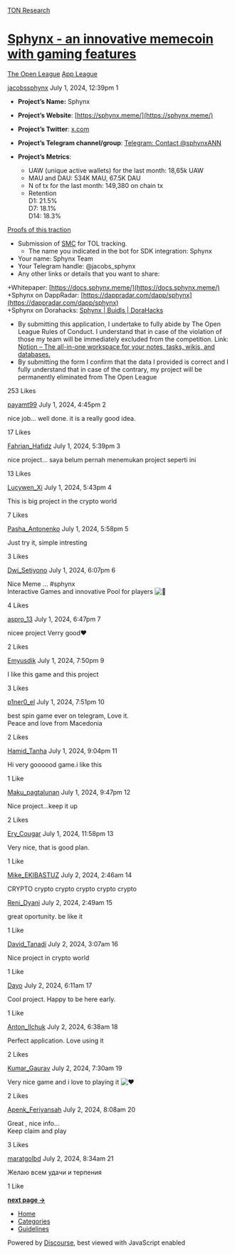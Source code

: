 [TON Research](/)

# [Sphynx - an innovative memecoin with gaming features](/t/sphynx-an-innovative-memecoin-with-gaming-features/26554)

[The Open League](/c/the-open-league/app-leaderboard/58)  [App League](/c/the-open-league/app-leaderboard/58) 

    

[jacobssphynx](https://tonresear.ch/u/jacobssphynx)  July 1, 2024, 12:39pm  1

*   **Project’s Name:** Sphynx
    
*   **Project’s Website**: [https://sphynx.meme/](https://sphynx.meme/)
    
*   **Project’s Twitter**: [x.com](https://x.com/sphynx_meme)
    
*   **Project’s Telegram channel/group**: [Telegram: Contact @sphynxANN](https://t.me/sphynxANN)
    
*   **Project’s Metrics**:
    
    *   UAW (unique active wallets) for the last month: 18,65k UAW
    *   MAU and DAU: 534K MAU, 67.5K DAU
    *   N of tx for the last month: 149,380 on chain tx
    *   Retention  
        D1: 21.5%  
        D7: 18.1%  
        D14: 18.3%

[Proofs of this traction](https://docs.google.com/document/d/1sMn6Xe96BoPtQahf4bFgETeWbUQjadCVd13GzMLHmTo/edit?usp=sharing)

*   Submission of [SMC](https://docs.google.com/document/d/1sMn6Xe96BoPtQahf4bFgETeWbUQjadCVd13GzMLHmTo/edit?usp=sharing) for TOL tracking.
    *   The name you indicated in the bot for SDK integration: Sphynx
*   Your name: Sphynx Team
*   Your Telegram handle: @jacobs\_sphynx
*   Any other links or details that you want to share:

+Whitepaper: [https://docs.sphynx.meme/](https://docs.sphynx.meme/)  
+Sphynx on DappRadar: [https://dappradar.com/dapp/sphynx](https://dappradar.com/dapp/sphynx)  
+Sphynx on Dorahacks: [Sphynx | Buidls | DoraHacks](https://dorahacks.io/buidl/13477)

*   By submitting this application, I undertake to fully abide by The Open League Rules of Conduct. I understand that in case of the violation of those my team will be immediately excluded from the competition. Link: [Notion – The all-in-one workspace for your notes, tasks, wikis, and databases.](https://ton-org.notion.site/The-Open-League-Rules-of-Conduct-04f4a0fedf1a401687075f5efd83de68)
*   By submitting the form I confirm that the data I provided is correct and I fully understand that in case of the contrary, my project will be permanently eliminated from The Open League

  253 Likes

[payamt99](https://tonresear.ch/u/payamt99) July 1, 2024, 4:45pm  2

nice job… well done. it is a really good idea.

  17 Likes

[Fahrian\_Hafidz](https://tonresear.ch/u/Fahrian_Hafidz) July 1, 2024, 5:39pm  3

nice project… saya belum pernah menemukan project seperti ini

  13 Likes

[Lucywen\_Xi](https://tonresear.ch/u/Lucywen_Xi) July 1, 2024, 5:43pm  4

This is big project in the crypto world

  7 Likes

[Pasha\_Antonenko](https://tonresear.ch/u/Pasha_Antonenko) July 1, 2024, 5:58pm  5

Just try it, simple intresting

  3 Likes

[Dwi\_Setiyono](https://tonresear.ch/u/Dwi_Setiyono) July 1, 2024, 6:07pm  6

Nice Meme … #sphynx  
Interactive Games and innovative Pool for players ![:smiling_face_with_three_hearts:](https://tonresear.ch/images/emoji/twitter/smiling_face_with_three_hearts.png?v=12 ":smiling_face_with_three_hearts:")

  4 Likes

[aspro\_13](https://tonresear.ch/u/aspro_13) July 1, 2024, 6:47pm  7

nicee project Verry good❤️

  2 Likes

[Emyusdik](https://tonresear.ch/u/Emyusdik) July 1, 2024, 7:50pm  9

I like this game and this project

  3 Likes

[p1ner0\_el](https://tonresear.ch/u/p1ner0_el) July 1, 2024, 7:51pm  10

best spin game ever on telegram, Love it.  
Peace and love from Macedonia

  2 Likes

[Hamid\_Tanha](https://tonresear.ch/u/Hamid_Tanha) July 1, 2024, 9:04pm  11

Hi very goooood game.i like this

  1 Like

[Maku\_pagtalunan](https://tonresear.ch/u/Maku_pagtalunan) July 1, 2024, 9:47pm  12

Nice project…keep it up

  2 Likes

[Ery\_Cougar](https://tonresear.ch/u/Ery_Cougar) July 1, 2024, 11:58pm  13

Very nice, that is good plan.

  1 Like

[Mike\_EKIBASTUZ](https://tonresear.ch/u/Mike_EKIBASTUZ) July 2, 2024, 2:46am  14

CRYPTO crypto crypto crypto crypto crypto

 

[Reni\_Dyani](https://tonresear.ch/u/Reni_Dyani) July 2, 2024, 2:49am  15

great oportunity. be like it

  1 Like

[David\_Tanadi](https://tonresear.ch/u/David_Tanadi) July 2, 2024, 3:07am  16

Nice project in crypto world

  1 Like

[Dayo](https://tonresear.ch/u/Dayo) July 2, 2024, 6:11am  17

Cool project. Happy to be here early.

  1 Like

[Anton\_Ilchuk](https://tonresear.ch/u/Anton_Ilchuk) July 2, 2024, 6:38am  18

Perfect application. Love using it

  2 Likes

[Kumar\_Gaurav](https://tonresear.ch/u/Kumar_Gaurav) July 2, 2024, 7:30am  19

Very nice game and i love to playing it ![:heart:](https://tonresear.ch/images/emoji/twitter/heart.png?v=12 ":heart:")

  2 Likes

[Apenk\_Feriyansah](https://tonresear.ch/u/Apenk_Feriyansah) July 2, 2024, 8:08am  20

Great , nice info…  
Keep claim and play

  3 Likes

[maratgolbd](https://tonresear.ch/u/maratgolbd) July 2, 2024, 8:34am  21

Желаю всем удачи и терпения

  1 Like

**[next page →](/t/sphynx-an-innovative-memecoin-with-gaming-features/26554?page=2)**

*   [Home](/)
*   [Categories](/categories)
*   [Guidelines](/guidelines)

Powered by [Discourse](https://www.discourse.org), best viewed with JavaScript enabled